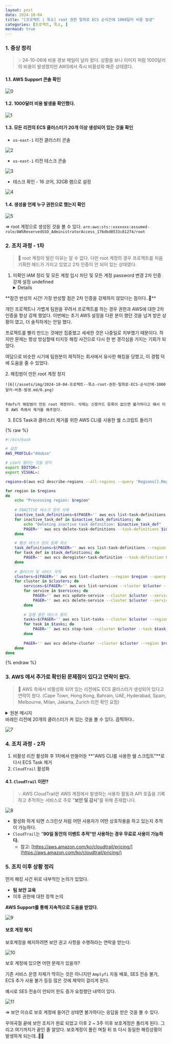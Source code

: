 ```yaml
---
layout: post
date: 2024-10-04
title: "[프로젝트 | 똑소] root 권한 탈취로 ECS 순식간에 1000달러 비용 발생"
categories: [프로젝트, 똑소, ]
mermaid: true
---
```




### 1. 증상 정리


> 💡 24-10-06에 비용 경보 메일이 날라 왔다. 상황을 보니 이미지 처럼 1000달러의 비용이 발생했지만 AWS에서 즉시 비활성화 해준 상태였다.



#### 1.1. AWS Support 콘솔 확인


![0](/assets/img/2024-10-04-프로젝트--똑소-root-권한-탈취로-ECS-순식간에-1000달러-비용-발생.md/0.png)



#### 1.2. 1000달러 비용 발생을 확인했다.


![1](/assets/img/2024-10-04-프로젝트--똑소-root-권한-탈취로-ECS-순식간에-1000달러-비용-발생.md/1.png)



#### 1.3. 모든 리전의 ECS 클러스터가 20개 이상 생성되어 있는 것을 확인

- `us-east-1` 리전 클러스터 콘솔

![2](/assets/img/2024-10-04-프로젝트--똑소-root-권한-탈취로-ECS-순식간에-1000달러-비용-발생.md/2.png)

- `us-east-1` 리전 테스크 콘솔

![3](/assets/img/2024-10-04-프로젝트--똑소-root-권한-탈취로-ECS-순식간에-1000달러-비용-발생.md/3.png)

- 테스크 확인 - 16 코어, 32GB 램으로 설정

![4](/assets/img/2024-10-04-프로젝트--똑소-root-권한-탈취로-ECS-순식간에-1000달러-비용-발생.md/4.png)



#### 1.4. 생성을 언제 누구 권한으로 했는지 확인


![5](/assets/img/2024-10-04-프로젝트--똑소-root-권한-탈취로-ECS-순식간에-1000달러-비용-발생.md/5.png)


⇒  root 계정으로 생성된 것을 볼 수 있다.  `arn:aws:sts::xxxxxxx:assumed-role/AWSReservedSSO_AdministratorAccess_176dbd0533c81274/root`



### 2. 조치 과정 - 1차


> 📌 root 계정이 털린 이유는 알 수 없다. 다만 root 계정의 경우 프로젝트를 처음 기획한 헤드가 가지고 있었고 2차 인증이 안 되어 있는 상태였다.

1. 미확인 IAM 정리 및 모든 계정 임시 차단 및 모든 계정 password 변경 2차 인증 강제 설정
undefined<details>
  <summary>**잠깐 반성의 시간! 가장 반성할 점은 2차 인증을 강제하지 않았다는 점이다..🥲**</summary>


개인 프로젝트나 가볍게 팀원을 꾸려서 프로젝트를 하는 경우 권한과 AWS에 대한 2차 인증을 항상 강제 했었다. 이번에는 초기 AWS 설정을 다른 분이 했던 것을 넘겨 받은 상황이 였고, 더 솔직하게는 안일 했다. 


프로젝트를 빨리 만드는 것에만 집중했고 세세한 것은 나중일로 치부했기 때문이다. 하지만 문제는 항상 방심할때 터지듯 해킹 사건으로 다시 한 번 경각심을 가지는 기회가 되었다.


여담으로 비슷한 시기에 팀원분이 제직하는 회사에서 유사한 해킹을 당했고, 이 경험 덕에 도움을 줄 수 있었다.



  </details>2. 해킹범이 만든 root 계정 정지

	![6](/assets/img/2024-10-04-프로젝트--똑소-root-권한-탈취로-ECS-순식간에-1000달러-비용-발생.md/6.png)


	fdefs가 해킹범이 만든 root 계정이다. 삭제는 신용카드 등록이 없으면 불가하다고 해서 이후 AWS 측에서 제거를 해주었다.

3. ECS Task과 클러스터 제거를 위한 AWS CLI를 사용한 쉘 스크립트 돌리기


{% raw %}
```bash
#!/bin/bash

# 설정
AWS_PROFILE="ddokso"

# vim이 열리는 것을 방지
export EDITOR=:
export VISUAL=:

regions=$(aws ec2 describe-regions --all-regions --query 'Regions[].RegionName' --output text --profile "$AWS_PROFILE")

for region in $regions 
do
    echo "Processing region: $region"
    
    # INACTIVE 태스크 정의 삭제
    inactive_task_definitions=$(PAGER='' aws ecs list-task-definitions --status INACTIVE --region $region --query "taskDefinitionArns[]" --output text --profile "$AWS_PROFILE")
    for inactive_task_def in $inactive_task_definitions; do
        echo "Deleting inactive task definition: $inactive_task_def"
        PAGER='' aws ecs delete-task-definitions --task-definitions $inactive_task_def --region $region --profile "$AWS_PROFILE"
    done

    # 활성 태스크 정의 등록 취소
    task_definitions=$(PAGER='' aws ecs list-task-definitions --region $region --query "taskDefinitionArns[]" --output text --profile "$AWS_PROFILE")
    for task_def in $task_definitions; do
        PAGER='' aws ecs deregister-task-definition --task-definition $task_def --region $region --profile "$AWS_PROFILE"
    done
    
    # 클러스터 및 서비스 삭제
    clusters=$(PAGER='' aws ecs list-clusters --region $region --query "clusterArns[]" --output text --profile "$AWS_PROFILE")
    for cluster in $clusters; do
        services=$(PAGER='' aws ecs list-services --cluster $cluster --region $region --query "serviceArns[]" --output text --profile "$AWS_PROFILE")
        for service in $services; do
            PAGER='' aws ecs update-service --cluster $cluster --service $service --desired-count 0 --region $region --profile "$AWS_PROFILE"
            PAGER='' aws ecs delete-service --cluster $cluster --service $service --force --region $region --profile "$AWS_PROFILE"
        done
        
        # 실행 중인 태스크 중지
        tasks=$(PAGER='' aws ecs list-tasks --cluster $cluster --region $region --query "taskArns[]" --output text --profile "$AWS_PROFILE")
        for task in $tasks; do
            PAGER='' aws ecs stop-task --cluster $cluster --task $task --region $region --profile "$AWS_PROFILE"
        done
        
        PAGER='' aws ecs delete-cluster --cluster $cluster --region $region --profile "$AWS_PROFILE"
    done
done
```
{% endraw %}




### 3. AWS 에서 추가로 확인된 문제점이 있다고 연락이 왔다.


> 📌 AWS 측에서 비활성화 되어 있는 리전에도 ECS 클러스터가 생성되어 있다고 연락이 왔다. (Cape Town, Hong Kong, Bahrain, UAE, Hyderabad, Spain, Melbourne, Milan, Jakarta, Zurich 리전 확인 요청)

<details>
  <summary>원본 메시지</summary>


Step 1: Enable the following regions: https://docs.aws.amazon.com/accounts/latest/reference/manage-acct-regions.html#manage-acct-regions-enable-standalone
Cape Town
Hong Kong
Bahrain
UAE
Hyderabad
Spain
Melbourne
Milan
Jakarta
Zurich

*Once you've enabled the regions above, please revisit the ECS console for the regions you've just enabled*

Step 2: Terminate ECS Resources
Clusters:
1. Access the ECS cluster console here: https://us-east-1.console.aws.amazon.com/ecs/home?region=us-east-1#/clusters
2. On the Clusters page, select the cluster to delete.
3. In the upper-right of the page, choose Delete Cluster. You see a confirmation prompt.
4. In the confirmation box, enter delete me. Repeat for all unauthorized clusters.
5. Make sure to check region by region and terminate all those unauthorized.

Task definition:
a) Deregister:
1. Access the ECS console here: https://us-east-1.console.aws.amazon.com/ecs/v2/clusters?region=us-east-1
2. In the region selector navigation bar, choose the Region that contains your task definition.
3. In the navigation pane, choose Task definitions.
4. On the task definitions page, choose the task definition family that contains one or more revisions that you want to deregister.
5. On the task definition Name page, select the box to the left of each task definition revision that you want to deregister.
6. Choose Actions, Deregister.
7. Verify the information in the Deregister task definition window, and then choose Deregister to finish.
8. (Optional) To deregister the task definition family, repeat the above steps for each ACTIVE revision.

b) Delete:
1. Access the ECS console here: https://us-east-1.console.aws.amazon.com/ecs/v2/clusters?region=us-east-1
2. In the navigation pane, choose Task definitions. Click on "Clear Filters" to display the inactive tasks.
3. On the Task definitions page, choose the task definition family that contains one or more revisions that you want to delete.
4. On the task definition Name page, select the revisions to delete, and then choose Actions, Delete.
5. Verify the information in the Delete window, and then choose Delete to finish.

Step 3: Terminate IAM Roles and Policies (Linked to ECS)
1. Access the IAM roles console here: https://us-east-1.console.aws.amazon.com/iamv2/home?region=us-east-1#/roles
2. Select the check box next to the role name that you want to delete.
3. At the top of the page, choose Delete.
4. In the confirmation dialog box, review the last accessed information, which shows when each of the selected roles last accessed an AWS service. This to confirm if the role is currently active.
5. If you want to proceed, enter the name of the role in the text input field and choose Delete.
Service linked roles:
1. Access the IAM roles console here: https://us-east-1.console.aws.amazon.com/iamv2/home?region=us-east-1#/roles
2. Then choose the name (not the check box) of the service-linked role.
3. On the Summary page for the selected role, choose the Access Advisor tab.
4. On the Access Advisor tab, review recent activity for the service-linked role.
- If the deletion fails because the role is using the service's resources, then the notification includes a list of resources, make sure to delete those resources before attempting to delete the role again.

Please note, unwanted usage can occur in any region and your console only displays one region at a time. To switch regions, use the drop-down menu in the top-right corner of the console. Once you've completed the steps to secure your AWS account, we can proceed to the next step of this process.

If you require assistance with the above, then choose the "Phone" or "Chat" option from the Support Center:



  </details>
바레인 리전에 20개의 클러스터가 켜 있는 것을 볼 수 있다. 끔찍하다..


![7](/assets/img/2024-10-04-프로젝트--똑소-root-권한-탈취로-ECS-순식간에-1000달러-비용-발생.md/7.png)



### 4. 조치 과정 - 2차 

1. 비활성 리전 활성화 후 1차에서 만들어둔 **“AWS CLI를 사용한 쉘 스크립트”**로 다시 ECS Task 제거
2. `CloudTrail` 활성화


#### 4.1. `CloudTrail` 이란?


> 💡 AWS CloudTrail은 AWS 계정에서 발생하는 사용자 활동과 API 호출을 기록하고 추적하는 서비스로 주로 “**보안 및 감시**”를 위해 존재합니다.


![8](/assets/img/2024-10-04-프로젝트--똑소-root-권한-탈취로-ECS-순식간에-1000달러-비용-발생.md/8.png)

- 활성화 하게 되면 스크린샷 처럼 어떤 사용자가 어떤 상호작용을 하고 있는지 추적이 가능하다.
- `CloudTrail`는 ”**90일 동안의 이벤트 추적”만 사용하는 경우 무료로 사용이 가능하다.**
	- 참고: [https://aws.amazon.com/ko/cloudtrail/pricing/](https://aws.amazon.com/ko/cloudtrail/pricing/)


### 5. 조치 이후 상황 정리


먼저 해킹 사건 뒤로 내부적인 논의가 있었다.

- **팀 보안 교육**
- 이후 권한에 대한 정책 논의

**AWS Support를 통해 지속적으로 도움을 받았다.**


![9](/assets/img/2024-10-04-프로젝트--똑소-root-권한-탈취로-ECS-순식간에-1000달러-비용-발생.md/9.png)



#### 보호 계정 해지


보호계정을 해지하려면 보안 권고 사항을 수행하라는 연락을 받는다.


![10](/assets/img/2024-10-04-프로젝트--똑소-root-권한-탈취로-ECS-순식간에-1000달러-비용-발생.md/10.png)


보호 계정에 있으면 어떤 문제가 있을까?


기존 서비스 운영 자체가 막히는 것은 아니지만 `Amplyfi` 자동 배포, SES 전송 불가, ECS 추가 사용 불가 등등 많은 것에 제약이 걸리게 된다.


예시로 SES 전송이 안되어 한도 증가 요청했던 내역이 있다.


![11](/assets/img/2024-10-04-프로젝트--똑소-root-권한-탈취로-ECS-순식간에-1000달러-비용-발생.md/11.png)


⇒ 보안 이슈로 보호 계정에 들어간 상태면 불가하다는 응답을 받은 것을 볼 수 있다.


우여곡절 끝에 보안 조치가 완료 되었고 이후 2 ~ 3주 이후 보호계정은 풀리게 된다. 그리고 여기까지가 끝인 줄 알았다. 보호계정이 풀린 며칠 뒤 또 다시 동일한 해킹상황이 발생하게 되는데..🥲🥲

